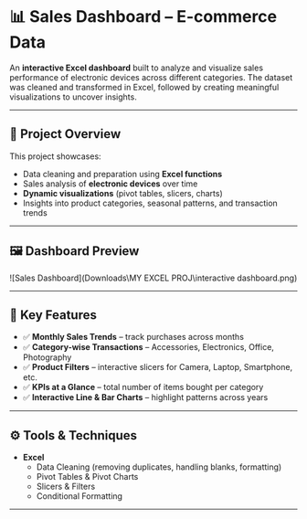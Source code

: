# 📊 Sales Dashboard – E-commerce Data  

An **interactive Excel dashboard** built to analyze and visualize sales performance of electronic devices across different categories. The dataset was cleaned and transformed in Excel, followed by creating meaningful visualizations to uncover insights.  

---

## 📌 Project Overview  
This project showcases:  
- Data cleaning and preparation using **Excel functions**  
- Sales analysis of **electronic devices** over time  
- **Dynamic visualizations** (pivot tables, slicers, charts)  
- Insights into product categories, seasonal patterns, and transaction trends  

---

## 🖼️ Dashboard Preview  
![Sales Dashboard](Downloads\MY EXCEL PROJ\interactive dashboard.png)



---

## 🔑 Key Features  
- ✅ **Monthly Sales Trends** – track purchases across months  
- ✅ **Category-wise Transactions** – Accessories, Electronics, Office, Photography  
- ✅ **Product Filters** – interactive slicers for Camera, Laptop, Smartphone, etc.  
- ✅ **KPIs at a Glance** – total number of items bought per category  
- ✅ **Interactive Line & Bar Charts** – highlight patterns across years  

---

## ⚙️ Tools & Techniques  
- **Excel**  
  - Data Cleaning (removing duplicates, handling blanks, formatting)  
  - Pivot Tables & Pivot Charts  
  - Slicers & Filters  
  - Conditional Formatting  

---
